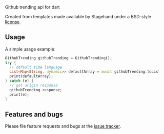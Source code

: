 Github trending api for dart

Created from templates made available by Stagehand under a BSD-style
[license](https://github.com/dart-lang/stagehand/blob/master/LICENSE).

## Usage

A simple usage example:

```dart
GithubTrending githubTrending = GithubTrending();
try {
  // default time language
  List<Map<String, dynamic>> defaultArray = await githubTrending.toList();
  print(defaultArray);
} catch (e) {
  // get origin response
  githubTrending.response;
  print(e);
}
```

## Features and bugs

Please file feature requests and bugs at the [issue tracker][tracker].

[tracker]: http://example.com/issues/replaceme
